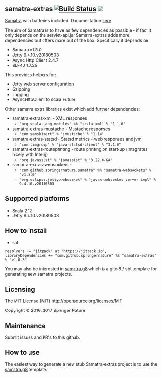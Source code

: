 samatra-extras [![Build Status](https://travis-ci.org/springernature/samatra-extras.svg?branch=master)](https://travis-ci.org/springernature/samatra-extras) [![](https://jitpack.io/v/springernature/samatra-extras_2.12.svg)](https://jitpack.io/#springernature/samatra-extras_2.12)
------------

[Samatra](https://github.com/springernature/samatra) with batteries included. Documentation [here](https://github.com/springernature/samatra-extras/wiki)

The aim of Samatra is to have as few dependencies as possible - if fact it only depends on the servlet-api.jar 
Samatra-extras adds more dependencies but offers more out of the box. Specifically it depends on

- Samatra v1.5.0
- Jetty 9.4.10.v20180503
- Async Http Client 2.4.7
- SLF4J 1.7.25

This provides helpers for:

- Jetty web server configuration
- Gzipping
- Logging
- AsyncHttpClient to scala Future

Other samatra extra libraries exist which add further dependencies:

- samatra-extras-xml - XML responses 
    - ```"org.scala-lang.modules" %% "scala-xml" % "1.1.0"```
- samatra-extras-mustache - Mustache responses
    - ```"com.samskivert" % "jmustache" % "1.14"```
- samatra-extras-statsd - Statsd metrics - web responses and jvm
    - ```"com.timgroup" % "java-statsd-client" % "3.1.0"```
- samatra-extras-routeprinting - route printing on start-up (integrates nicely with Intellij)
    - ```"org.javassist" % "javassist" % "3.22.0-GA"```
- samatra-extras-websockets - 
    - ```"com.github.springernature.samatra" %% "samatra-websockets" % "v1.5.0"```
    - ```"org.eclipse.jetty.websocket" % "javax-websocket-server-impl" % 9.4.10.v20180503```

## Supported platforms
- Scala 2.12
- Jetty 9.4.10.v20180503

## How to install
- sbt: 
```
resolvers += "jitpack" at "https://jitpack.io",
libraryDependencies += "com.github.springernature" %% "samatra-extras" % "v1.8.3"	
```

You may also be interested in [samatra.g8](https://github.com/springernature/samatra.g8) which is a giter8 / sbt template for generating new samatra projects.
 
## Licensing
The MIT License (MIT)  http://opensource.org/licenses/MIT

Copyright © 2016, 2017 Springer Nature

## Maintenance
Submit issues and PR's to this github.

## How to use
The easiest way to generate a new stub Samatra-extras project is to use the [samatra.g8](https://github.com/springernature/samatra.g8) template.
